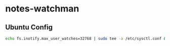# notes-watchman

## Ubuntu Config
```sh
echo fs.inotify.max_user_watches=32768 | sudo tee -a /etc/sysctl.conf && sudo sysctl -p
```
